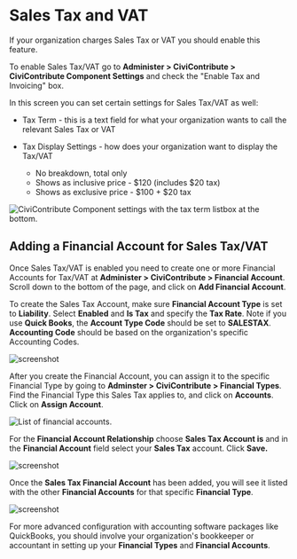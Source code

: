 # Sales Tax and VAT

If your organization charges Sales Tax or VAT you should enable
this feature.

To enable Sales Tax/VAT go to
**Administer > CiviContribute > CiviContribute Component Settings** and check
the "Enable Tax and Invoicing" box.

In this screen you can set certain settings for Sales Tax/VAT as well:

-   Tax Term - this is a text field for what your organization wants to call
the relevant Sales Tax or VAT

-   Tax Display Settings - how does your organization want to display the
Tax/VAT

    -   No breakdown, total only
    -   Shows as inclusive price - $120 (includes $20 tax)
    -   Shows as exclusive price - $100 + $20 tax  

![CiviContribute Component settings with the tax term listbox at the bottom.](../img/enable_tax_fields.png)

## Adding a Financial Account for Sales Tax/VAT

Once Sales Tax/VAT is enabled you need to create one or more Financial
Accounts for Tax/VAT at **Administer > CiviContribute > Financial
Account**. Scroll down to the bottom of the page, and click on **Add
Financial Account**.

To create the Sales Tax Account, make sure **Financial Account Type** is
set to **Liability**. Select **Enabled** and **Is Tax** and specify the
**Tax Rate**. Note if you use **Quick Books**, the **Account Type Code**
should be set to **SALESTAX**. **Accounting Code** should be based on the
organization's specific Accounting Codes.

![screenshot](../img/salestaxaccount4.png)

After you create the Financial Account, you can assign it to the
specific Financial Type by going to **Adminster > CiviContribute >
Financial Types**.  Find the Financial Type this Sales Tax applies to,
and click on **Accounts**. Click on **Assign Account**.

![List of financial accounts.](../img/assignaccount2.png)

For the **Financial Account Relationship** choose **Sales Tax Account is**
and in the **Financial Account** field select your **Sales Tax** account.
Click **Save.**

![screenshot](../img/civicontribute-sales-tax-add-account.png)

Once the **Sales Tax Financial Account** has been added, you will see it
listed with the other **Financial Accounts** for that specific **Financial
Type**.

![screenshot](../img/salestaxadded2.png)

For more advanced configuration with accounting software packages like
QuickBooks, you should involve your organization's bookkeeper or
accountant in setting up your **Financial Types** and **Financial Accounts**.
